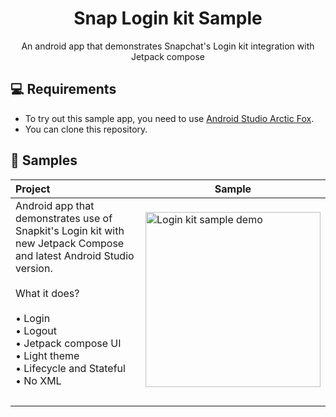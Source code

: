 <h1 align="center">Snap Login kit Sample</h1>
<p align="center">An android app that demonstrates Snapchat's Login kit integration with Jetpack compose</p>

💻 Requirements
------------
- To try out this sample app, you need to use [Android Studio Arctic Fox](https://developer.android.com/studio).
- You can clone this repository.

🧬 Samples
------------

| Project | Sample |
| :--- | --- |
| Android app that demonstrates use of Snapkit's Login kit with new Jetpack Compose and latest Android Studio version.<br><br> What it does? <br><br> • Login <br>• Logout<br>• Jetpack compose UI<br>• Light theme<br>• Lifecycle and Stateful<br>• No XML <br><br>  | <img src="video/login kit demo.gif" width="280" alt="Login kit sample demo">|
|  |  |
